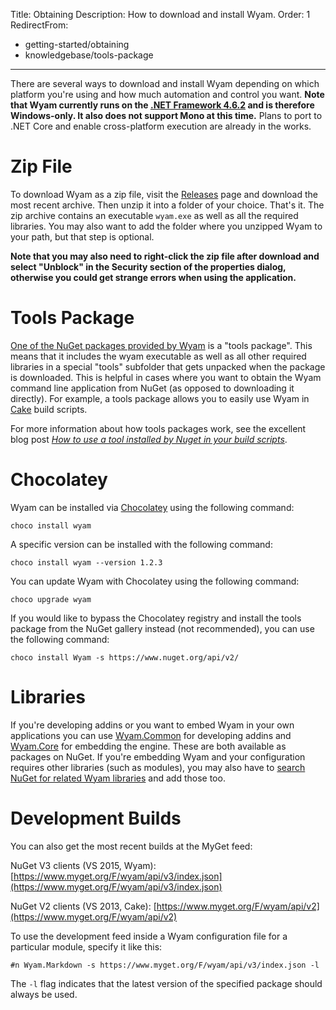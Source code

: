 Title: Obtaining
Description: How to download and install Wyam.
Order: 1
RedirectFrom:
  - getting-started/obtaining
  - knowledgebase/tools-package
---
There are several ways to download and install Wyam depending on which platform you're using and how much automation and control you want. **Note that Wyam currently runs on the [.NET Framework 4.6.2](https://www.microsoft.com/en-us/download/details.aspx?id=53345) and is therefore Windows-only. It also does not support Mono at this time.** Plans to port to .NET Core and enable cross-platform execution are already in the works.

# Zip File

To download Wyam as a zip file, visit the [Releases](https://github.com/Wyamio/Wyam/releases) page and download the most recent archive. Then unzip it into a folder of your choice. That's it. The zip archive contains an executable `wyam.exe` as well as all the required libraries. You may also want to add the folder where you unzipped Wyam to your path, but that step is optional.

**Note that you may also need to right-click the zip file after download and select "Unblock" in the Security section of the properties dialog, otherwise you could get strange errors when using the application.**

# Tools Package

[One of the NuGet packages provided by Wyam](https://www.nuget.org/packages/Wyam) is a "tools package". This means that it includes the wyam executable as well as all other required libraries in a special "tools" subfolder that gets unpacked when the package is downloaded. This is helpful in cases where you want to obtain the Wyam command line application from NuGet (as opposed to downloading it directly). For example, a tools package allows you to easily use Wyam in [Cake](http://cakebuild.net/) build scripts.

For more information about how tools packages work, see the excellent blog post *[How to use a tool installed by Nuget in your build scripts](https://lostechies.com/joshuaflanagan/2011/06/24/how-to-use-a-tool-installed-by-nuget-in-your-build-scripts/)*.

# Chocolatey

Wyam can be installed via [Chocolatey](https://chocolatey.org/packages/wyam) using the following command:

```
choco install wyam
```

A specific version can be installed with the following command:

```
choco install wyam --version 1.2.3
```

You can update Wyam with Chocolatey using the following command:

```
choco upgrade wyam
```

If you would like to bypass the Chocolatey registry and install the tools package from the NuGet gallery instead (not recommended), you can use the following command:

```
choco install Wyam -s https://www.nuget.org/api/v2/
```

# Libraries

If you're developing addins or you want to embed Wyam in your own applications you can use [Wyam.Common](https://www.nuget.org/packages/Wyam.Common) for developing addins and [Wyam.Core](https://www.nuget.org/packages/Wyam.Core) for embedding the engine. These are both available as packages on NuGet. If you're embedding Wyam and your configuration requires other libraries (such as modules), you may also have to [search NuGet for related Wyam libraries](https://www.nuget.org/packages?q=wyam) and add those too.

# Development Builds

You can also get the most recent builds at the MyGet feed:

NuGet V3 clients (VS 2015, Wyam): [https://www.myget.org/F/wyam/api/v3/index.json](https://www.myget.org/F/wyam/api/v3/index.json)

NuGet V2 clients (VS 2013, Cake): [https://www.myget.org/F/wyam/api/v2](https://www.myget.org/F/wyam/api/v2)

To use the development feed inside a Wyam configuration file for a particular module, specify it like this:

```
#n Wyam.Markdown -s https://www.myget.org/F/wyam/api/v3/index.json -l
```

The `-l` flag indicates that the latest version of the specified package should always be used.
